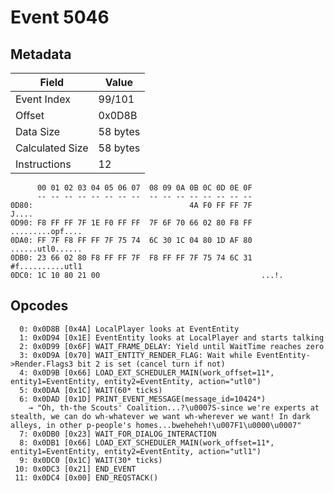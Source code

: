 # Event 5046

## Metadata

| Field           | Value    |
|-----------------|----------|
| Event Index     | 99/101   |
| Offset          | 0x0D8B   |
| Data Size       | 58 bytes |
| Calculated Size | 58 bytes |
| Instructions    | 12       |

```
      00 01 02 03 04 05 06 07  08 09 0A 0B 0C 0D 0E 0F
      -- -- -- -- -- -- -- --  -- -- -- -- -- -- -- --
0D80:                                   4A F0 FF FF 7F             J....
0D90: F8 FF FF 7F 1E F0 FF FF  7F 6F 70 66 02 80 F8 FF  .........opf....
0DA0: FF 7F F8 FF FF 7F 75 74  6C 30 1C 04 80 1D AF 80  ......utl0......
0DB0: 23 66 02 80 F8 FF FF 7F  F8 FF FF 7F 75 74 6C 31  #f..........utl1
0DC0: 1C 10 80 21 00                                    ...!.           
```

## Opcodes

```
  0: 0x0D8B [0x4A] LocalPlayer looks at EventEntity
  1: 0x0D94 [0x1E] EventEntity looks at LocalPlayer and starts talking
  2: 0x0D99 [0x6F] WAIT_FRAME_DELAY: Yield until WaitTime reaches zero
  3: 0x0D9A [0x70] WAIT_ENTITY_RENDER_FLAG: Wait while EventEntity->Render.Flags3 bit 2 is set (cancel turn if not)
  4: 0x0D9B [0x66] LOAD_EXT_SCHEDULER_MAIN(work_offset=11*, entity1=EventEntity, entity2=EventEntity, action="utl0")
  5: 0x0DAA [0x1C] WAIT(60* ticks)
  6: 0x0DAD [0x1D] PRINT_EVENT_MESSAGE(message_id=10424*)
    → "Oh, th-the Scouts' Coalition...?\u0007S-since we're experts at stealth, we can do wh-whatever we want wh-wherever we want! In dark alleys, in other p-people's homes...bweheheh!\u007F1\u0000\u0007"
  7: 0x0DB0 [0x23] WAIT_FOR_DIALOG_INTERACTION
  8: 0x0DB1 [0x66] LOAD_EXT_SCHEDULER_MAIN(work_offset=11*, entity1=EventEntity, entity2=EventEntity, action="utl1")
  9: 0x0DC0 [0x1C] WAIT(30* ticks)
 10: 0x0DC3 [0x21] END_EVENT
 11: 0x0DC4 [0x00] END_REQSTACK()
```
